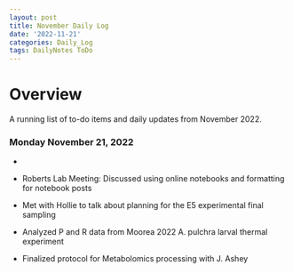 ```yaml
---
layout: post
title: November Daily Log
date: '2022-11-21'
categories: Daily_Log
tags: DailyNotes ToDo
---
```


# Overview

A running list of to-do items and daily updates from November 2022.  

### Monday November 21, 2022  
-

- Roberts Lab Meeting: Discussed using online notebooks and formatting for notebook posts  
- Met with Hollie to talk about planning for the E5 experimental final sampling  
- Analyzed P and R data from Moorea 2022 A. pulchra larval thermal experiment  
- Finalized protocol for Metabolomics processing with J. Ashey  




